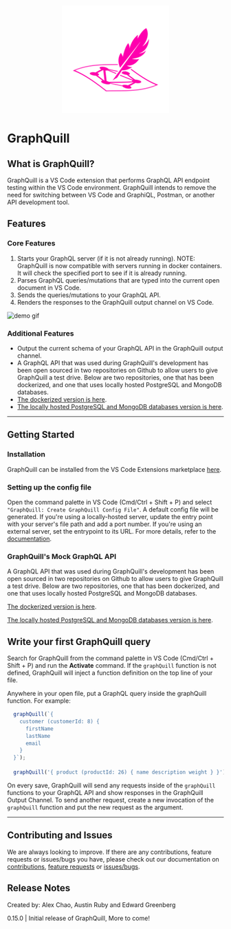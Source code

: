 <p align="center">
  <img width="250px" src="./DOCUMENTATION/graphquill-logo.png" />
</p>

# GraphQuill

## What is GraphQuill?
  GraphQuill is a VS Code extension that performs GraphQL API endpoint testing within the VS Code environment. GraphQuill intends to remove the need for switching between VS Code and GraphiQL, Postman, or another API development tool.

## Features
### **Core Features**
  1. Starts your GraphQL server (if it is not already running). NOTE: GraphQuill is now compatible with servers running in docker containers. It will check the specified port to see if it is already running.
  2. Parses GraphQL queries/mutations that are typed into the current open document in VS Code.
  3. Sends the queries/mutations to your GraphQL API.
  4. Renders the responses to the GraphQuill output channel on VS Code.
  
  <img width="800px" src="./DOCUMENTATION/gifs/basicDemo.gif" alt="demo gif" />

### **Additional Features**
  * Output the current schema of your GraphQL API in the GraphQuill output channel.
  * A GraphQL API that was used during GraphQuill's development has been open sourced in two repositories on Github to allow users to give GraphQuill a test drive. Below are two repositories, one that has been dockerized, and one that uses locally hosted PostgreSQL and MongoDB databases.
  * [The dockerized version is here](https://github.com/GraphQuill/Mock-GraphQL-API-Docker). 
  * [The locally hosted PostgreSQL and MongoDB databases version is here](https://github.com/GraphQuill/Mock-GraphQL-API-Local).

___

## Getting Started

### **Installation**
GraphQuill can be installed from the VS Code Extensions marketplace [here](https://marketplace.visualstudio.com/items?itemName=sproutdeveloping.graphquill).

### **Setting up the config file**
Open the command palette in VS Code (Cmd/Ctrl + Shift + P) and select `"GraphQuill: Create GraphQuill Config File"`. A default config file will be generated. If you're using a locally-hosted server, update the entry point with your server's file path and add a port number. If you're using an external server, set the entrypoint to its URL. For more details, refer to the [documentation](./DOCUMENTATION/docs/documentation.md).

### GraphQuill's Mock GraphQL API
A GraphQL API that was used during GraphQuill's development has been open sourced in two repositories on Github to allow users to give GraphQuill a test drive. Below are two repositories, one that has been dockerized, and one that uses locally hosted PostgreSQL and MongoDB databases.

[The dockerized version is here](https://github.com/GraphQuill/Mock-GraphQL-API-Docker). 

[The locally hosted PostgreSQL and MongoDB databases version is here](https://github.com/GraphQuill/Mock-GraphQL-API-Local).

## Write your first GraphQuill query
Search for GraphQuill from the command palette in VS Code (Cmd/Ctrl + Shift + P) and run the **Activate** command. If the `graphQuill` function is not defined, GraphQuill will inject a function definition on the top line of your file.

Anywhere in your open file, put a GraphQL query inside the graphQuill function. For example: 
  ```javascript
    graphQuill(`{
      customer (customerId: 8) {
        firstName
        lastName
        email
      }  
    }`);

    graphQuill('{ product (productId: 26) { name description weight } }');
  ```
On every save, GraphQuill will send any requests inside of the `graphQuill` functions to your GraphQL API and show responses in the GraphQuill Output Channel. To send another request, create a new invocation of the `graphQuill` function and put the new request as the argument.

___

## Contributing and Issues
We are always looking to improve. If there are any contributions, feature requests or issues/bugs you have, please check out our documentation on [contributions](./DOCUMENTATION/docs/contributing.md), [feature requests](./DOCUMENTATION/docs/featureRequest.md) or [issues/bugs](./DOCUMENTATION/docs/bugReport.md).

## Release Notes
Created by: Alex Chao, Austin Ruby and Edward Greenberg

0.15.0 | Initial release of GraphQuill, More to come! 
